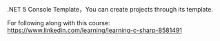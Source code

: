 .NET 5 Console Template，You can create projects through its template.

For following along with this course:
https://www.linkedin.com/learning/learning-c-sharp-8581491  
